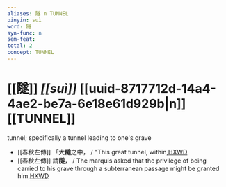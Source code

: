 ```yaml
---
aliases: 隧 n TUNNEL
pinyin: suì
word: 隧
syn-func: n
sem-feat: 
total: 2
concept: TUNNEL 
---
```

# [[隧]] *[[suì]]*  [[uuid-8717712d-14a4-4ae2-be7a-6e18e61d929b|n]] [[TUNNEL]]
tunnel; specifically a tunnel leading to one's grave
 - [[春秋左傳]] 「大**隧**之中， / "This great tunnel, within,[HXWD](https://hxwd.org/textview.html?location=KR1e0001_tls_001-21a.27)
 - [[春秋左傳]] 請**隧**， / The marquis asked that the privilege of being carried to his grave through a subterranean passage might be granted him,[HXWD](https://hxwd.org/textview.html?location=KR1e0001_tls_005-414a.6)